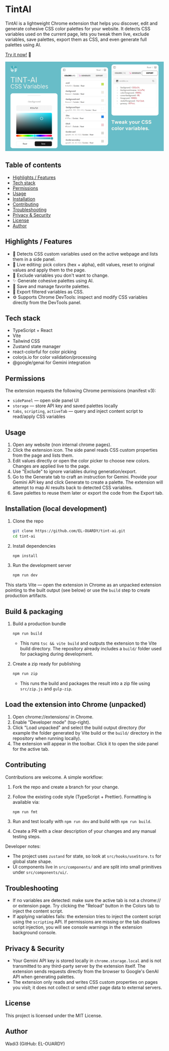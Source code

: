 # TintAI

TintAI is a lightweight Chrome extension that helps you discover, edit and generate cohesive CSS color palettes for your website. It detects CSS variables used on the current page, lets you tweak them live, exclude variables, save palettes, export them as CSS, and even generate full palettes using AI.

[Try it now!](https://tint-ai.wadi3.codes) 🎨

![PopStream Demo](screenshot.png)

## Table of contents

- [Highlights / Features](#highlights--features)
- [Tech stack](#tech-stack)
- [Permissions](#permissions)
- [Usage](#usage)
- [Installation](#installation-local-development)
- [Contributing](#contributing)
- [Troubleshooting](#troubleshooting)
- [Privacy & Security](#privacy--security)
- [License](#license)
- [Author](#author)

## Highlights / Features

- 🎯 Detects CSS custom variables used on the active webpage and lists them in a side panel.
- 🧩 Live editing: pick colors (hex + alpha), edit values, reset to original values and apply them to the page.
- 📌 Exclude variables you don't want to change.
- ✨ Generate cohesive palettes using AI.
- 🎨 Save and manage favorite palettes.
- 📌 Export filtered variables as CSS.
- ⚙️ Supports Chrome DevTools: inspect and modify CSS variables directly from the DevTools panel.

## Tech stack

- TypeScript + React
- Vite
- Tailwind CSS
- Zustand state manager
- react-colorful for color picking
- colorjs.io for color validation/processing
- @google/genai for Gemini integration

## Permissions

The extension requests the following Chrome permissions (manifest v3):

- `sidePanel` — open side panel UI
- `storage` — store API key and saved palettes locally
- `tabs`, `scripting`, `activeTab` — query and inject content script to read/apply CSS variables

## Usage

1. Open any website (non internal chrome pages).
2. Click the extension icon. The side panel reads CSS custom properties from the page and lists them.
3. Edit values directly or open the color picker to choose new colors. Changes are applied live to the page.
4. Use "Exclude" to ignore variables during generation/export.
5. Go to the Generate tab to craft an instruction for Gemini. Provide your Gemini API key and click Generate to create a palette. The extension will attempt to map AI results back to detected CSS variables.
6. Save palettes to reuse them later or export the code from the Export tab.

## Installation (local development)

1. Clone the repo

    ```bash
    git clone https://github.com/EL-OUARDY/tint-ai.git
    cd tint-ai
    ```

2. Install dependencies

    ```bash
   npm install
    ```

3. Run the development server

    ```bash
   npm run dev
    ```

This starts Vite — open the extension in Chrome as an unpacked extension pointing to the built output (see below) or use the `build` step to create production artifacts.

## Build & packaging

1. Build a production bundle

   ```bash
   npm run build
   ```

   - This runs `tsc && vite build` and outputs the extension to the Vite build directory. The repository already includes a `build/` folder used for packaging during development.

2. Create a zip ready for publishing

    ```bash
   npm run zip
   ```

   - This runs the build and packages the result into a zip file using `src/zip.js` and `gulp-zip`.

## Load the extension into Chrome (unpacked)

1. Open chrome://extensions/ in Chrome.
2. Enable "Developer mode" (top-right).
3. Click "Load unpacked" and select the build output directory (for example the folder generated by Vite build or the `build/` directory in the repository when running locally).
4. The extension will appear in the toolbar. Click it to open the side panel for the active tab.

## Contributing

Contributions are welcome. A simple workflow:

1. Fork the repo and create a branch for your change.
2. Follow the existing code style (TypeScript + Prettier). Formatting is available via:

    ```bash
   npm run fmt
   ```

3. Run and test locally with `npm run dev` and build with `npm run build`.
4. Create a PR with a clear description of your changes and any manual testing steps.

Developer notes:

- The project uses `zustand` for state, so look at `src/hooks/useStore.ts` for global state shape.
- UI components live in `src/components/` and are split into small primitives under `src/components/ui/`.

## Troubleshooting

- If no variables are detected: make sure the active tab is not a chrome:// or extension page. Try clicking the "Reload" button in the Colors tab to inject the content script.
- If applying variables fails: the extension tries to inject the content script using the `scripting` API. If permissions are missing or the tab disallows script injection, you will see console warnings in the extension background console.

## Privacy & Security

- Your Gemini API key is stored locally in `chrome.storage.local` and is not transmitted to any third-party server by the extension itself. The extension sends requests directly from the browser to Google's GenAI API when generating palettes.
- The extension only reads and writes CSS custom properties on pages you visit; it does not collect or send other page data to external servers.

## License

This project is licensed under the MIT License.

## Author

Wadi3 (GitHub: EL-OUARDY)

